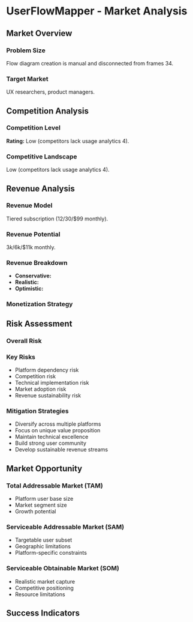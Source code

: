 # UserFlowMapper - Market Analysis

## Market Overview

### Problem Size
Flow diagram creation is manual and disconnected from frames 34.

### Target Market
UX researchers, product managers.

## Competition Analysis

### Competition Level
**Rating:** Low (competitors lack usage analytics 4).

### Competitive Landscape
Low (competitors lack usage analytics 4).

## Revenue Analysis

### Revenue Model
Tiered subscription ($12/$30/$99 monthly).

### Revenue Potential
$3k/$6k/$11k monthly.

### Revenue Breakdown
- **Conservative:** 
- **Realistic:** 
- **Optimistic:** 

### Monetization Strategy


## Risk Assessment

### Overall Risk


### Key Risks
- Platform dependency risk
- Competition risk
- Technical implementation risk
- Market adoption risk
- Revenue sustainability risk

### Mitigation Strategies
- Diversify across multiple platforms
- Focus on unique value proposition
- Maintain technical excellence
- Build strong user community
- Develop sustainable revenue streams

## Market Opportunity

### Total Addressable Market (TAM)
- Platform user base size
- Market segment size
- Growth potential

### Serviceable Addressable Market (SAM)
- Targetable user subset
- Geographic limitations
- Platform-specific constraints

### Serviceable Obtainable Market (SOM)
- Realistic market capture
- Competitive positioning
- Resource limitations

## Success Indicators

